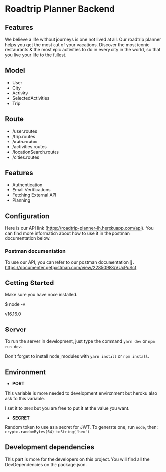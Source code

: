 
# Roadtrip Planner Backend

## Features
We believe a life without journeys is one not lived at all.
Our roadtrip planner helps you get the most out of your vacations.
Discover the most iconic restaurants & the most epic activities to do in every city in the world, so that you live your life to the fullest.

## Model
- User
- City
- Activity
- SelectedActivities
- Trip
## Route
- /user.routes
- /trip.routes
- /auth.routes
- /activities.routes
- /locationSearch.routes
- /cities.routes

## Features
- Authentication 
- Email Verifications 
- Fetching External API
- Planning

## Configuration
Here is our API link (https://roadtrip-planner-ih.herokuapp.com/api). You can find more information about how to use it in the postman documentation below.

### Postman documentation
To use our API, you can refer to our postman documentation 📜.
https://documenter.getpostman.com/view/22850983/VUxPuScf

## Getting Started

  

Make sure you have node installed.

  

$ node -v

v16.16.0
  

## Server

  

To run the server in development, just type the command `yarn dev` or `npm run dev`.

Don't forget to install node_modules with `yarn install` or `npm install`.

## Environment
  

- **PORT**

This variable is more needed to development environment but heroku also ask fo this variable.

I set it to `3003` but you are free to put it at the value you want.

  

- **SECRET**

Random token to use as a secret for JWT. To generate one, run `node`, then: `crypto.randomBytes(64).toString('hex')`

## Development dependencies
  
  This part is more for the developers on this project.
  You will find all the DevDependencies on the package.json.
